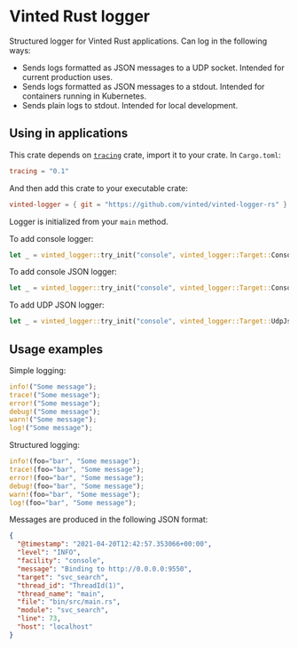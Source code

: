 # Vinted Rust logger

Structured logger for Vinted Rust applications. Can log in the following ways:

- Sends logs formatted as JSON messages to a UDP socket. Intended for current production uses.
- Sends logs formatted as JSON messages to a stdout. Intended for containers running in Kubernetes.
- Sends plain logs to stdout. Intended for local development.

## Using in applications

This crate depends on [`tracing`](https://docs.rs/tracing/0.1.25/tracing/) crate, import it to your crate. In `Cargo.toml`:

```toml
tracing = "0.1"
```

And then add this crate to your executable crate:

```toml
vinted-logger = { git = "https://github.com/vinted/vinted-logger-rs" }
```

Logger is initialized from your `main` method.

To add console logger:

```rust
let _ = vinted_logger::try_init("console", vinted_logger::Target::Console);
```

To add console JSON logger:

```rust
let _ = vinted_logger::try_init("console", vinted_logger::Target::ConsoleJson);
```

To add UDP JSON logger:

```rust
let _ = vinted_logger::try_init("console", vinted_logger::Target::UdpJson);
```

## Usage examples

Simple logging:

```rust
info!("Some message");
trace!("Some message");
error!("Some message");
debug!("Some message");
warn!("Some message");
log!("Some message");
```

Structured logging:

```rust
info!(foo="bar", "Some message");
trace!(foo="bar", "Some message");
error!(foo="bar", "Some message");
debug!(foo="bar", "Some message");
warn!(foo="bar", "Some message");
log!(foo="bar", "Some message");
```

Messages are produced in the following JSON format:

```json
{
  "@timestamp": "2021-04-20T12:42:57.353066+00:00",
  "level": "INFO",
  "facility": "console",
  "message": "Binding to http://0.0.0.0:9550",
  "target": "svc_search",
  "thread_id": "ThreadId(1)",
  "thread_name": "main",
  "file": "bin/src/main.rs",
  "module": "svc_search",
  "line": 73,
  "host": "localhost"
}
```
